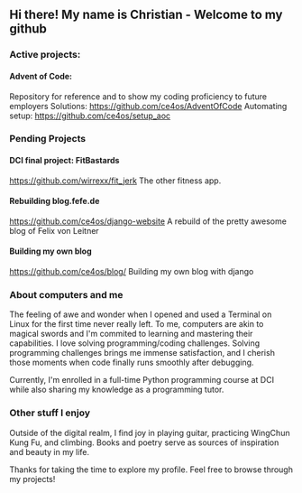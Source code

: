 ## Hi there! My name is Christian - Welcome to my github 

### Active projects:


#### Advent of Code:
Repository for reference and to show my coding proficiency to future employers
Solutions:
https://github.com/ce4os/AdventOfCode
Automating setup:
https://github.com/ce4os/setup_aoc


### Pending Projects

#### DCI final project: FitBastards
https://github.com/wirrexx/fit_jerk
The other fitness app. 

#### Rebuilding blog.fefe.de
https://github.com/ce4os/django-website
A rebuild of the pretty awesome blog of Felix von Leitner

#### Building my own blog
https://github.com/ce4os/blog/
Building my own blog with django


###  About computers and me

The feeling of awe and wonder when I opened and used a Terminal on Linux for the first time never really left. 
To me, computers are akin to magical swords and I'm commited to learning and mastering their capabilities. 
I love solving programming/coding challenges. Solving programming challenges brings me immense satisfaction, 
and I cherish those moments when code finally runs smoothly after debugging.

Currently, I'm enrolled in a full-time Python programming course at DCI while also 
sharing my knowledge as a programming tutor.

### Other stuff I enjoy

Outside of the digital realm, I find joy in playing guitar, practicing WingChun Kung Fu, and climbing. 
Books and poetry serve as sources of inspiration and beauty in my life.

Thanks for taking the time to explore my profile. Feel free to browse through my projects!

